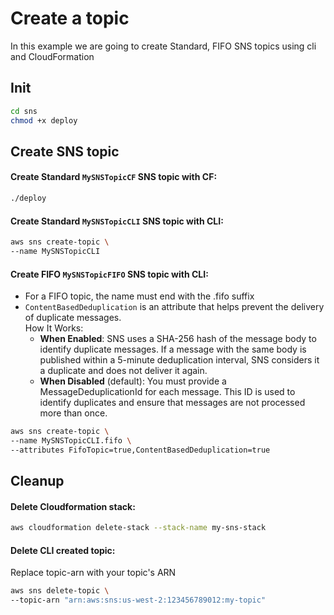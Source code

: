 # Create a topic
In this example we are going to create Standard, FIFO SNS topics using cli and CloudFormation

## Init
```sh
cd sns
chmod +x deploy
```

## Create SNS topic 
#### Create Standard `MySNSTopicCF` SNS topic with CF:
```sh
./deploy
```

#### Create Standard `MySNSTopicCLI` SNS topic with CLI:
```sh
aws sns create-topic \
--name MySNSTopicCLI
```

#### Create FIFO `MySNSTopicFIFO` SNS topic with CLI:
* For a FIFO topic, the name must end with the .fifo suffix
* `ContentBasedDeduplication` is an attribute that helps prevent the delivery of duplicate messages.</br>
How It Works:</br>
  * **When Enabled**: SNS uses a SHA-256 hash of the message body to identify duplicate messages. If a message with the same body is published within a 5-minute deduplication interval, SNS considers it a duplicate and does not deliver it again.
  * **When Disabled** (default): You must provide a MessageDeduplicationId for each message. This ID is used to identify duplicates and ensure that messages are not processed more than once.

```sh
aws sns create-topic \
--name MySNSTopicCLI.fifo \
--attributes FifoTopic=true,ContentBasedDeduplication=true
```

## Cleanup
#### Delete Cloudformation stack:
```sh
aws cloudformation delete-stack --stack-name my-sns-stack
```

#### Delete CLI created topic:
Replace topic-arn with your topic's ARN
```sh
aws sns delete-topic \
--topic-arn "arn:aws:sns:us-west-2:123456789012:my-topic"
```
